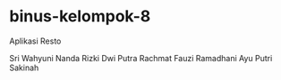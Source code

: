 # binus-kelompok-8
Aplikasi Resto

Sri Wahyuni
Nanda Rizki Dwi Putra
Rachmat Fauzi Ramadhani
Ayu Putri Sakinah
